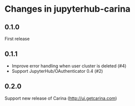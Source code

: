 # Changes in jupyterhub-carina

## 0.1.0
First release

## 0.1.1
* Improve error handling when user cluster is deleted (#4)
* Support JupyterHub/OAuthenticator 0.4 (#2)

## 0.2.0
Support new release of Carina (http://ui.getcarina.com)
